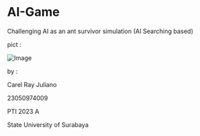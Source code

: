 # AI-Game
Challenging AI as an ant survivor simulation (AI Searching based)

pict :

![Image](https://github.com/user-attachments/assets/7b82e331-265d-4d09-af42-6ac00ad7702c)

by :

Carel Ray Juliano

23050974009

PTI 2023 A

State University of Surabaya
